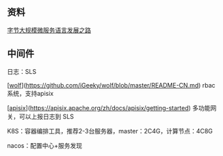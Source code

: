 ## 资料

[字节大规模微服务语言发展之路](https://www.infoq.cn/article/n5hkjwfx1gxklkh8iham)



## 中间件

日志：SLS

[[wolf](https://github.com/iGeeky/wolf/blob/master/README-CN.md)](https://github.com/iGeeky/wolf/blob/master/README-CN.md) rbac 系统，支持apisix

[[apisix](https://apisix.apache.org/zh/docs/apisix/getting-started)](https://apisix.apache.org/zh/docs/apisix/getting-started) 多功能网关，可以上报日志到 SLS

K8S：容器编排工具，推荐2-3台服务器，master：2C4G，计算节点：4C8G

nacos：配置中心+服务发现